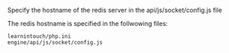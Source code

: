 Specify the hostname of the redis server in the api/js/socket/config.js file

The redis hostname is specified in the follwowing files:
```
learnintouch/php.ini
engine/api/js/socket/config.js
```


